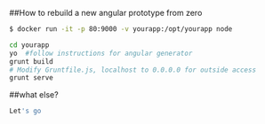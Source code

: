 ##How to rebuild a new angular prototype from zero

```bash
$ docker run -it -p 80:9000 -v yourapp:/opt/yourapp node

cd yourapp
yo  #follow instructions for angular generator
grunt build
# Modify Gruntfile.js, localhost to 0.0.0.0 for outside access
grunt serve
```

##what else?

```bash
Let's go
```